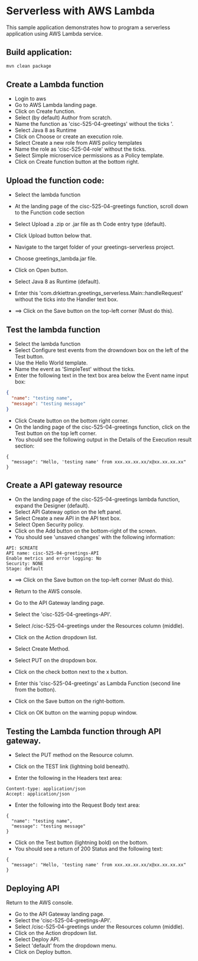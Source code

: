 # Serverless with AWS Lambda
This sample application demonstrates how to program a serverless
application using AWS Lambda service.

## Build application:
``` bash
mvn clean package
```

## Create a Lambda function

- Login to aws
- Go to AWS Lambda landing page.
- Click on Create function.
- Select (by default) Author from scratch.
- Name the function as 'cisc-525-04-greetings' without the ticks '.
- Select Java 8 as Runtime
- Click on Choose or create an execution role.
- Select Create a new role from AWS policy templates
- Name the role as 'cisc-525-04-role' without the ticks.
- Select Simple microservice permissions as a Policy template.
- Click on Create function button at the bottom right. 

## Upload the function code:

- Select the lambda function
- At the landing page of the cisc-525-04-greetings function, scroll down to the Function code section
- Select Upload a .zip or .jar file as th Code entry type (default).
- Click Upload button below that.
- Navigate to the target folder of your greetings-serverless project.
- Choose greetings_lambda.jar file.
- Click on Open button.
- Select Java 8 as Runtime (default).
- Enter this 'com.drkiettran.greetings_serverless.Main::handleRequest' without the ticks into the Handler text box.

- ==> Click on the Save button on the top-left corner (Must do this).

## Test the lambda function

- Select the lambda function
- Select Configure test events from the drowndown box on the left of the Test button.
- Use the Hello World template.
- Name the event as 'SimpleTest' without the ticks.
- Enter the following text in the text box area below the Event name input box:

``` json
{
  "name": "testing name",
  "message": "testing message"
}

```

- Click Create button on the bottom right corner.
- On the landing page of the cisc-525-04-greetings function, click on the Test button on the top left corner.
- You should see the following output in the Details of the Execution result section:

```
{
  "message": "Hello, 'testing name' from xxx.xx.xx.xx/x@xx.xx.xx.xx"
}
```
 
## Create a API gateway resource

- On the landing page of the cisc-525-04-greetings lambda function, expand the Designer (default).
- Select API Gateway option on the left panel.
- Select Create a new API in the API text box.
- Select Open Security policy.
- Click on the Add button on the bottom-right of the screen.
- You should see 'unsaved changes' with the following information:

```
API: $CREATE
API name: cisc-525-04-greetings-API
Enable metrics and error logging: No
Security: NONE
Stage: default
```

- ==> Click on the Save button on the top-left corner (Must do this).

- Return to the AWS console.
- Go to the API Gateway landing page.
- Select the 'cisc-525-04-greetings-API'.
- Select /cisc-525-04-greetings under the Resources column (middle).
- Click on the Action dropdown list.
- Select Create Method.
- Select PUT on the dropdown box.
- Click on the check botton next to the x button.
- Enter this 'cisc-525-04-greetings' as Lambda Function (second line from the botton).
- Click on the Save button on the right-bottom.
- Click on OK button on the warning popup window.

## Testing the Lambda function through API gateway.

- Select the PUT method on the Resource column.
- Click on the TEST link (lightning bold beneath).

- Enter the following in the Headers text area:

```
Content-type: application/json
Accept: application/json
```

- Enter the following into the Request Body text area:

```
{
  "name": "testing name",
  "message": "testing message"
}
```


- Click on the Test button (lightning bold) on the bottom.
- You should see a return of 200 Status and the following text:

```
{
  "message": "Hello, 'testing name' from xxx.xx.xx.xx/x@xx.xx.xx.xx"
}
```

## Deploying API

Return to the AWS console.
- Go to the API Gateway landing page.
- Select the 'cisc-525-04-greetings-API'.
- Select /cisc-525-04-greetings under the Resources column (middle).
- Click on the Action dropdown list.
- Select Deploy API.
- Select 'default' from the dropdown menu.
- Click on Deploy button.
 
